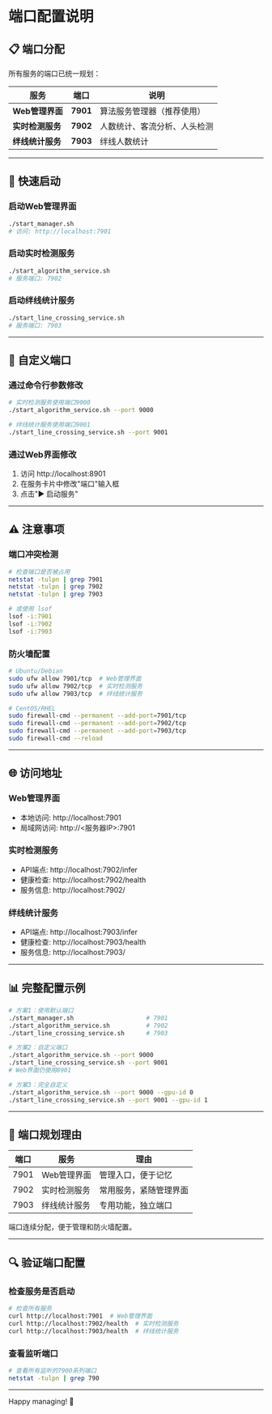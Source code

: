 # 端口配置说明

## 📋 端口分配

所有服务的端口已统一规划：

| 服务 | 端口 | 说明 |
|------|------|------|
| **Web管理界面** | **7901** | 算法服务管理器（推荐使用） |
| **实时检测服务** | **7902** | 人数统计、客流分析、人头检测 |
| **绊线统计服务** | **7903** | 绊线人数统计 |

---

## 🚀 快速启动

### 启动Web管理界面
```bash
./start_manager.sh
# 访问: http://localhost:7901
```

### 启动实时检测服务
```bash
./start_algorithm_service.sh
# 服务端口: 7902
```

### 启动绊线统计服务
```bash
./start_line_crossing_service.sh
# 服务端口: 7903
```

---

## 🔧 自定义端口

### 通过命令行参数修改

```bash
# 实时检测服务使用端口9000
./start_algorithm_service.sh --port 9000

# 绊线统计服务使用端口9001
./start_line_crossing_service.sh --port 9001
```

### 通过Web界面修改

1. 访问 http://localhost:8901
2. 在服务卡片中修改"端口"输入框
3. 点击"▶️ 启动服务"

---

## ⚠️ 注意事项

### 端口冲突检测
```bash
# 检查端口是否被占用
netstat -tulpn | grep 7901
netstat -tulpn | grep 7902
netstat -tulpn | grep 7903

# 或使用 lsof
lsof -i:7901
lsof -i:7902
lsof -i:7903
```

### 防火墙配置
```bash
# Ubuntu/Debian
sudo ufw allow 7901/tcp  # Web管理界面
sudo ufw allow 7902/tcp  # 实时检测服务
sudo ufw allow 7903/tcp  # 绊线统计服务

# CentOS/RHEL
sudo firewall-cmd --permanent --add-port=7901/tcp
sudo firewall-cmd --permanent --add-port=7902/tcp
sudo firewall-cmd --permanent --add-port=7903/tcp
sudo firewall-cmd --reload
```

---

## 🌐 访问地址

### Web管理界面
- 本地访问: http://localhost:7901
- 局域网访问: http://<服务器IP>:7901

### 实时检测服务
- API端点: http://localhost:7902/infer
- 健康检查: http://localhost:7902/health
- 服务信息: http://localhost:7902/

### 绊线统计服务
- API端点: http://localhost:7903/infer
- 健康检查: http://localhost:7903/health
- 服务信息: http://localhost:7903/

---

## 📊 完整配置示例

```bash
# 方案1：使用默认端口
./start_manager.sh                    # 7901
./start_algorithm_service.sh          # 7902
./start_line_crossing_service.sh      # 7903

# 方案2：自定义端口
./start_algorithm_service.sh --port 9000
./start_line_crossing_service.sh --port 9001
# Web界面仍使用8901

# 方案3：完全自定义
./start_algorithm_service.sh --port 9000 --gpu-id 0
./start_line_crossing_service.sh --port 9001 --gpu-id 1
```

---

## 🎯 端口规划理由

| 端口 | 服务 | 理由 |
|------|------|------|
| 7901 | Web管理界面 | 管理入口，便于记忆 |
| 7902 | 实时检测服务 | 常用服务，紧随管理界面 |
| 7903 | 绊线统计服务 | 专用功能，独立端口 |

端口连续分配，便于管理和防火墙配置。

---

## 🔍 验证端口配置

### 检查服务是否启动
```bash
# 检查所有服务
curl http://localhost:7901  # Web管理界面
curl http://localhost:7902/health  # 实时检测服务
curl http://localhost:7903/health  # 绊线统计服务
```

### 查看监听端口
```bash
# 查看所有监听的7900系列端口
netstat -tulpn | grep 790
```

---

Happy managing! 🎉

